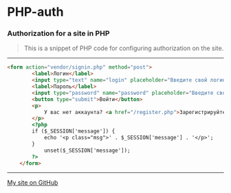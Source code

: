 # PHP-auth
### Authorization for a site in PHP

>This is a snippet of PHP code for configuring authorization on the site.
---
```html
<form action="vendor/signin.php" method="post">
        <label>Логин</label>
        <input type="text" name="login" placeholder="Введите свой логин">
        <label>Пароль</label>
        <input type="password" name="password" placeholder="Введите свой пароль">
        <button type="submit">Войти</button>
        <p>
            У вас нет аккаунта? <a href="/register.php">Зарегистрируйтесь</a>
        </p>
        <?php 
        if ($_SESSION['message']) {
            echo '<p class="msg">' . $_SESSION['message'] . '</p>';
        }
            unset($_SESSION['message']);
        ?>
    </form>
```
---
[My site on GitHub](https://poliweb.github.io/)
